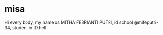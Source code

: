 # misa
Hi every body, my name os MITHA FEBRIANTI PUTRI, id school @mifeputri-34, student in ID.hell
